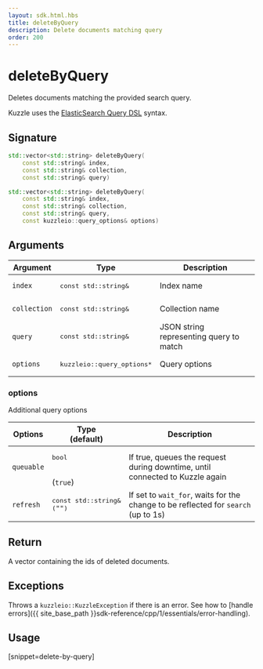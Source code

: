 ```yaml
---
layout: sdk.html.hbs
title: deleteByQuery
description: Delete documents matching query
order: 200
---
```


# deleteByQuery

Deletes documents matching the provided search query.

Kuzzle uses the [ElasticSearch Query DSL](https://www.elastic.co/guide/en/elasticsearch/reference/5.6/query-dsl.html) syntax.

## Signature

```cpp
std::vector<std::string> deleteByQuery(
    const std::string& index, 
    const std::string& collection, 
    const std::string& query)

std::vector<std::string> deleteByQuery(
    const std::string& index, 
    const std::string& collection, 
    const std::string& query, 
    const kuzzleio::query_options& options)
```

## Arguments

| Argument | Type | Description |
| --- | --- | --- |
| `index` | <pre>const std::string&</pre> | Index name |
| `collection` | <pre>const std::string&</pre> | Collection name |
| `query` | <pre>const std::string&</pre> | JSON string representing query to match |
| `options` | <pre>kuzzleio::query_options\*</pre> | Query options |

### options

Additional query options

| Options   | Type<br/>(default) | Description                       |
| ---------- | ------- | --------------------------------- |
| `queuable` | <pre>bool</pre><br/>(`true`) | If true, queues the request during downtime, until connected to Kuzzle again  |
| `refresh` | <pre>const std::string&<br/>(`""`)</pre> | If set to `wait_for`, waits for the change to be reflected for `search` (up to 1s) |

## Return

A vector containing the ids of deleted documents.

## Exceptions

Throws a `kuzzleio::KuzzleException` if there is an error. See how to [handle errors]({{ site_base_path }}sdk-reference/cpp/1/essentials/error-handling).

## Usage

[snippet=delete-by-query]
